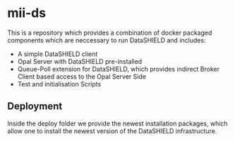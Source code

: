 # mii-ds

This is a repository which provides a combination of docker packaged components which are neccessary to run DataSHIELD and includes:

- A simple DataSHIELD client
- Opal Server with DataSHIELD pre-installed
- Queue-Poll extension for DataSHIELD, which provides indirect Broker Client based access to the Opal Server Side
- Test and initialisation Scripts

## Deployment

Inside the deploy folder we provide the newest installation packages, which allow one to install the newest version of the DataSHIELD infrastructure.
